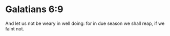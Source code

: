 # Galatians 6:9

And let us not be weary in well doing: for in due season we shall reap, if we faint not.